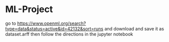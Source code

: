 # ML-Project
go to https://www.openml.org/search?type=data&status=active&id=42132&sort=runs and download and save it as dataset.arff
then follow the directions in the jupyter notebook

